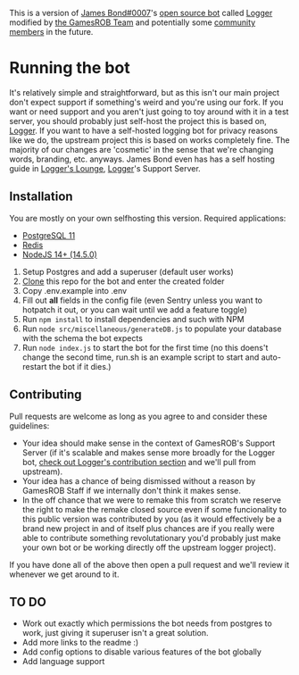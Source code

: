 This is a version of [James Bond#0007](https://github.com/curtisf)'s [open source bot](https://github.com/curtisf/logger) called [Logger](https://top.gg/bot/298822483060981760) modified by [the GamesROB Team](https://github.com/orgs/GamesROB/people) and potentially some [community members](https://github.com/gamesrob/supportbot/graphs/contributors) in the future.

# Running the bot
It's relatively simple and straightforward, but as this isn't our main project don't expect support if something's weird and you're using our fork. If you want or need support and you aren't just going to toy around with it in a test server, you should probably just self-host the project this is based on, [Logger](https://github.com/curtisf/logger). If you want to have a self-hosted logging bot for privacy reasons like we do, the upstream project this is based on works completely fine. The majority of our changes are 'cosmetic' in the sense that we're changing words, branding, etc. anyways. James Bond even has has a self hosting guide in [Logger's Lounge](https://discord.gg/ed7Gaa3), [Logger](https://discord.bots.gg/bots/298822483060981760)'s Support Server.

## Installation

You are mostly on your own selfhosting this version. Required applications:
- [PostgreSQL 11](https://www.postgresql.org/download)
- [Redis](https://redis.io/download)
- [NodeJS 14+ (14.5.0)](https://nodejs.org)

1. Setup Postgres and add a superuser (default user works)
2. [Clone](https://github.com/GamesROB/supportbot.git) this repo for the bot and enter the created folder
3. Copy .env.example into .env
4. Fill out **all** fields in the config file (even Sentry unless you want to hotpatch it out, or you can wait until we add a feature toggle)
5. Run `npm install` to install dependencies and such with NPM
6. Run `node src/miscellaneous/generateDB.js` to populate your database with the schema the bot expects 
7. Run `node index.js` to start the bot for the first time (no this doens't change the second time, run.sh is an example script to start and auto-restart the bot if it dies.)


## Contributing
Pull requests are welcome as long as you agree to and consider these guidelines:
- Your idea should make sense in the context of GamesROB's Support Server (if it's scalable and makes sense more broadly for the Logger bot, [check out Logger's contribution section](https://github.com/curtisf/logger#contributing) and we'll pull from upstream).
- Your idea has a chance of being dismissed without a reason by GamesROB Staff if we internally don't think it makes sense.
- In the off chance that we were to remake this from scratch we reserve the right to make the remake closed source even if some funcionality to this public version was contributed by you (as it would effectively be a brand new project in and of itself plus chances are if you really were able to contribute something revolutationary you'd probably just make your own bot or be working directly off the upstream logger project).

If you have done all of the above then open a pull request and we'll review it whenever we get around to it.

## TO DO
- Work out exactly which permissions the bot needs from postgres to work, just giving it superuser isn't a great solution.
- Add more links to the readme :)
- Add config options to disable various features of the bot globally
- Add language support